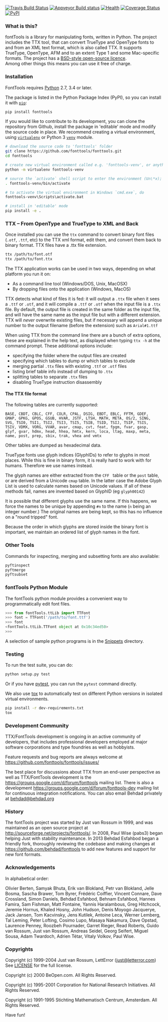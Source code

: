 [![Travis Build Status](https://travis-ci.org/fonttools/fonttools.svg)](https://travis-ci.org/fonttools/fonttools)
[![Appveyor Build status](https://ci.appveyor.com/api/projects/status/0f7fmee9as744sl7/branch/master?svg=true)](https://ci.appveyor.com/project/fonttools/fonttools/branch/master)
[![Health](https://landscape.io/github/behdad/fonttools/master/landscape.svg?style=flat)](https://landscape.io/github/behdad/fonttools/master)
[![Coverage Status](https://coveralls.io/repos/github/fonttools/fonttools/badge.svg?branch=master)](https://coveralls.io/github/fonttools/fonttools?branch=master)
[![PyPI](https://img.shields.io/pypi/v/fonttools.svg)](https://pypi.org/project/FontTools)

### What is this?

fontTools is a library for manipulating fonts, written in Python. 
The project includes the TTX tool, that can convert TrueType and OpenType fonts to and from an XML text format, which is also called TTX.
It supports TrueType, OpenType, AFM and to an extent Type 1 and some Mac-specific formats.
The project has a [BSD-style open-source licence](LICENSE).  
Among other things this means you can use it free of charge. 

### Installation

FontTools requires [Python](http://www.python.org/download/) 2.7, 3.4 or later.

The package is listed in the Python Package Index (PyPI), so you can install it with [`pip`](https://pip.pypa.io):

```sh
pip install fonttools
```

If you would like to contribute to its development, you can clone the repository from Github, install the package in 'editable' mode and modify the source code in place. We recommend creating a virtual environment, using [`virtualenv`](https://virtualenv.pypa.io) or Python 3 [`venv`](https://docs.python.org/3/library/venv.html) module.

```sh
# download the source code to 'fonttools' folder
git clone https://github.com/fonttools/fonttools.git
cd fonttools

# create new virtual environment called e.g. 'fonttools-venv', or anything you like
python -m virtualenv fonttools-venv

# source the `activate` shell script to enter the environment (Un\*x); to exit, just type `deactivate`
. fonttools-venv/bin/activate

# to activate the virtual environment in Windows `cmd.exe`, do
fonttools-venv\Scripts\activate.bat

# install in 'editable' mode
pip install -e .
```

### TTX – From OpenType and TrueType to XML and Back

Once installed you can use the `ttx` command to convert binary font files (`.otf`, `.ttf`, etc) to the TTX xml format, edit them, and convert them back to binary format. 
TTX files have a .ttx file extension.

```sh
ttx /path/to/font.otf
ttx /path/to/font.ttx
```

The TTX application works can be used in two ways, depending on what platform you run it on:

* As a command line tool (Windows/DOS, Unix, MacOSX)
* By dropping files onto the application (Windows, MacOS)

TTX detects what kind of files it is fed: it will output a `.ttx` file when it sees a `.ttf` or `.otf`, and it will compile a `.ttf` or `.otf` when the input file is a `.ttx` file. 
By default, the output file is created in the same folder as the input file, and will have the same name as the input file but with a different extension. 
TTX will _never_ overwrite existing files, but if necessary will append a unique number to the output filename (before the extension) such as `Arial#1.ttf`

When using TTX from the command line there are a bunch of extra options, these are explained in the help text, as displayed when typing `ttx -h` at the command prompt. 
These additional options include:

* specifying the folder where the output files are created
* specifying which tables to dump or which tables to exclude
* merging partial `.ttx` files with existing `.ttf` or `.otf` files
* listing brief table info instead of dumping to `.ttx`
* splitting tables to separate `.ttx` files
* disabling TrueType instruction disassembly

#### The TTX file format

The following tables are currently supported:
<!-- begin table list -->
    BASE, CBDT, CBLC, CFF, COLR, CPAL, DSIG, EBDT, EBLC, FFTM, GDEF,
    GMAP, GPKG, GPOS, GSUB, HVAR, JSTF, LTSH, MATH, META, OS/2, SING,
    SVG, TSI0, TSI1, TSI2, TSI3, TSI5, TSIB, TSID, TSIJ, TSIP, TSIS,
    TSIV, VDMX, VORG, VVAR, avar, cmap, cvt, feat, fpgm, fvar, gasp,
    glyf, gvar, hdmx, head, hhea, hmtx, kern, loca, ltag, maxp, meta,
    name, post, prep, sbix, trak, vhea and vmtx
<!-- end table list -->
Other tables are dumped as hexadecimal data.

TrueType fonts use glyph indices (GlyphIDs) to refer to glyphs in most places.
While this is fine in binary form, it is really hard to work with for humans. 
Therefore we use names instead.

The glyph names are either extracted from the `CFF ` table or the `post` table, or are derived from a Unicode `cmap` table. 
In the latter case the Adobe Glyph List is used to calculate names based on Unicode values. 
If all of these methods fail, names are invented based on GlyphID (eg `glyph00142`)

It is possible that different glyphs use the same name. 
If this happens, we force the names to be unique by appending `#n` to the name (`n` being an integer number.)
The original names are being kept, so this has no influence on a "round tripped" font.

Because the order in which glyphs are stored inside the binary font is important, we maintain an ordered list of glyph names in the font.

### Other Tools

Commands for inspecting, merging and subsetting fonts are also available:

```sh
pyftinspect
pyftmerge
pyftsubset
```

### fontTools Python Module

The fontTools python module provides a convenient way to programmatically edit font files.

```py
>>> from fontTools.ttLib import TTFont
>>> font = TTFont('/path/to/font.ttf')
>>> font
<fontTools.ttLib.TTFont object at 0x10c34ed50>
>>>
```

A selection of sample python programs is in the [Snippets](https://github.com/fonttools/fonttools/blob/master/Snippets/) directory. 

### Testing

To run the test suite, you can do:

```sh
python setup.py test
```

Or if you have [pytest](http://docs.pytest.org/en/latest/), you can run the `pytest` command directly.

We also use [tox](https://testrun.org/tox/latest/) to automatically test on different Python versions in isolated virtual environments.

```sh
pip install -r dev-requirements.txt
tox
```

### Development Community

TTX/FontTools development is ongoing in an active community of developers, that includes professional developers employed at major software corporations and type foundries as well as hobbyists. 

Feature requests and bug reports are always welcome at <https://github.com/fonttools/fonttools/issues/>

The best place for discussions about TTX from an end-user perspective as well as TTX/FontTools development is the <https://groups.google.com/d/forum/fonttools> mailing list.
There is also a development <https://groups.google.com/d/forum/fonttools-dev> mailing list for continuous integration notifications.
You can also email Behdad privately at <behdad@behdad.org>

### History

The fontTools project was started by Just van Rossum in 1999, and was maintained as an open source project at <http://sourceforge.net/projects/fonttools/>.
In 2008, Paul Wise (pabs3) began helping Just with stability maintenance.
In 2013 Behdad Esfahbod began a friendly fork, thoroughly reviewing the codebase and making changes at <https://github.com/behdad/fonttools> to add new features and support for new font formats.

### Acknowledgements

In alphabetical order:

Olivier Berten,
Samyak Bhuta,
Erik van Blokland, 
Petr van Blokland, 
Jelle Bosma, 
Sascha Brawer,
Tom Byrer,
Frédéric Coiffier,
Vincent Connare, 
Dave Crossland,
Simon Daniels, 
Behdad Esfahbod,
Behnam Esfahbod,
Hannes Famira, 
Sam Fishman,
Matt Fontaine,
Yannis Haralambous, 
Greg Hitchcock, 
Jeremie Hornus,
Khaled Hosny,
John Hudson,
Denis Moyogo Jacquerye,
Jack Jansen, 
Tom Kacvinsky, 
Jens Kutilek,
Antoine Leca, 
Werner Lemberg, 
Tal Leming,
Peter Lofting, 
Cosimo Lupo,
Masaya Nakamura,
Dave Opstad, 
Laurence Penney, 
Roozbeh Pournader,
Garret Rieger,
Read Roberts, 
Guido van Rossum, 
Just van Rossum, 
Andreas Seidel, 
Georg Seifert,
Miguel Sousa,
Adam Twardoch,
Adrien Tétar,
Vitaly Volkov,
Paul Wise.

### Copyrights

Copyright (c) 1999-2004 Just van Rossum, LettError (just@letterror.com)  
See [LICENSE](LICENSE) for the full license.

Copyright (c) 2000 BeOpen.com. 
All Rights Reserved.

Copyright (c) 1995-2001 Corporation for National Research Initiatives. 
All Rights Reserved.

Copyright (c) 1991-1995 Stichting Mathematisch Centrum, Amsterdam. 
All Rights Reserved.

Have fun!
